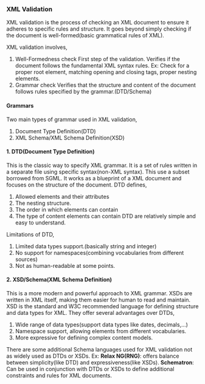 ### XML Validation
XML validation is the process of checking an XML document to ensure it adheres to specific rules and structure. It goes beyond simply checking if the document is well-formed(basic grammatical rules of XML).

XML validation involves,
1. Well-Formedness check
	First step of the validation.
	Verifies if the document follows the fundamental XML syntax rules. 
	Ex: Check for a proper root element, matching opening and closing tags, proper nesting elements. 
2. Grammar check
	Verifies that the structure and content of the document follows rules specified by the grammar.(DTD/Schema)
#### Grammars
Two main types of grammar used in XML validation,
1. Document Type Definition(DTD)
2. XML Schema/XML Schema Definition(XSD)
#### 1. DTD(Document Type Definition)
This is the classic way to specify XML grammar. It is a set of rules written in a separate file using specific syntax(non-XML syntax). 
This use a subset borrowed from SGML.
It works as a blueprint of a XML document and focuses on the structure of the document. 
DTD defines,
1. Allowed elements and their attributes
2. The nesting structure.
3. The order in which elements can contain
4. The type of content elements can contain
DTD are relatively simple and easy to understand.

Limitations of DTD,
1. Limited data types support.(basically string and integer)
2. No support for namespaces(combining vocabularies from different sources)
3. Not as human-readable at some points.

#### 2. XSD/Schema(XML Schema Definition)
This is a more modern and powerful approach to XML grammar. XSDs are written in XML itself, making them easier for human to read and maintain. 
XSD is the standard and W3C recommended language for defining structure and data types for XML.
They offer several advantages over DTDs,
1. Wide range of data types(support data types like dates, decimals,...)
2. Namespace support, allowing elements from different vocabularies.
3. More expressive for defining complex content models.

There are some additional Schema languages used for XML validation not as widely used as DTDs or XSDs. 
Ex:
	**Relax NG(RNG)**: offers balance between simplicity(like DTD) and expressiveness(like XSDs).
	**Schematron**: Can be used in conjunction with DTDs or XSDs to define additional constraints and rules for XML documents. 

